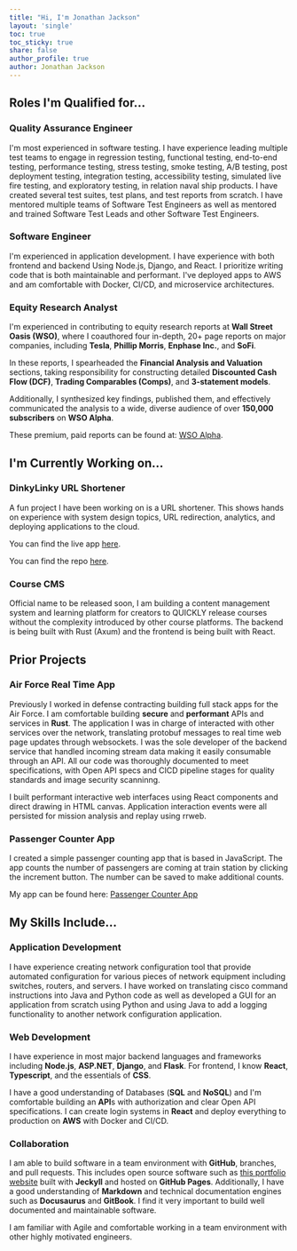 ```yaml
---
title: "Hi, I'm Jonathan Jackson"
layout: 'single'
toc: true
toc_sticky: true
share: false
author_profile: true
author: Jonathan Jackson
---
```


<link rel="stylesheet" href="assets/css/custom.css">

## Roles I'm Qualified for...

### Quality Assurance Engineer

I'm most experienced in software testing. I have experience leading multiple test teams to engage in regression testing, functional testing, end-to-end testing, performance testing, stress testing, smoke testing, A/B testing, post deployment testing, integration testing, accessibility testing, simulated live fire testing, and exploratory testing, in relation naval ship products. I have created several test suites, test plans, and test reports from scratch. I have mentored multiple teams of Software Test Engineers as well as mentored and trained Software Test Leads and other Software Test Engineers. 

### Software Engineer

I'm experienced in application development. I have experience with both frontend and backend Using Node.js, Django, and React. I prioritize writing code that is both maintainable and performant. I've deployed apps to AWS and am comfortable with Docker, CI/CD, and microservice architectures.

### Equity Research Analyst
I'm experienced in contributing to equity research reports at **Wall Street Oasis (WSO)**, where I coauthored four in-depth, 20+ page reports on major companies, including **Tesla**, **Phillip Morris**, **Enphase Inc.**, and **SoFi**.  

In these reports, I spearheaded the **Financial Analysis and Valuation** sections, taking responsibility for constructing detailed **Discounted Cash Flow (DCF)**, **Trading Comparables (Comps)**, and **3-statement models**.  

Additionally, I synthesized key findings, published them, and effectively communicated the analysis to a wide, diverse audience of over **150,000 subscribers** on **WSO Alpha**.

These premium, paid reports can be found at: [WSO Alpha](https://www.wallstreetoasis.com/wso-alpha).

## I'm Currently Working on...

### DinkyLinky URL Shortener

A fun project I have been working on is a URL shortener. This shows hands on experience with system design topics, URL redirection, analytics, and deploying applications to the cloud.

You can find the live app [here](#).

You can find the repo [here](#).

### Course CMS

Official name to be released soon, I am building a content management system and learning platform for creators to QUICKLY release courses without the complexity introduced by other course platforms. The backend is being built with Rust (Axum) and the frontend is being built with React.

## Prior Projects

### Air Force Real Time App

Previously I worked in defense contracting building full stack apps for the Air Force. I am comfortable building **secure** and **performant** APIs and services in **Rust**. The application I was in charge of interacted with other services over the network, translating protobuf messages to real time web page updates through websockets. I was the sole developer of the backend service that handled incoming stream data making it easily consumable through an API. All our code was thoroughly documented to meet specifications, with Open API specs and CICD pipeline stages for quality standards and image security scanninng.

I built performant interactive web interfaces using React components and direct drawing in HTML canvas. Application interaction events were all persisted for mission analysis and replay using rrweb.

### Passenger Counter App
I created a simple passenger counting app that is based in JavaScript. The app counts the number of passengers are coming at train station by clicking the increment button. The number can be saved to make additional counts.

My app can be found here: [Passenger Counter App](https://earnest-frangipane-3e3f56.netlify.app/)

## My Skills Include...

### Application Development

I have experience creating network configuration tool that provide automated configuration for various pieces of network equipment including switches, routers, and servers. I have worked on translating cisco command instructions into Java and Python code as well as developed a GUI for an application from scratch using Python and using Java to add a logging functionality to another network configuration application.

### Web Development

I have experience in most major backend languages and frameworks including **Node.js**, **ASP.NET**, **Django**, and **Flask**. For frontend, I know **React**, **Typescript**, and the essentials of **CSS**.

I have a good understanding of Databases (**SQL** and **NoSQL**) and I'm comfortable building an **API**s with authorization and clear Open API specifications. I can create login systems in **React** and deploy everything to production on **AWS** with Docker and CI/CD.

### Collaboration

I am able to build software in a team environment with **GitHub**, branches, and pull requests. This includes open source software such as [this portfolio website](https://github.com/imjonathanjackson/imjonathanjackson.github.io) built with **Jeckyll** and hosted on **GitHub Pages**. Additionally, I have a good understanding of **Markdown** and technical documentation engines such as **Docusaurus** and **GitBook**. I find it very important to build well documented and maintainable software.

I am familiar with Agile and comfortable working in a team environment with other highly motivated engineers.
